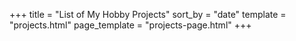 +++
title = "List of My Hobby Projects"
sort_by = "date"
template = "projects.html"
page_template = "projects-page.html"
+++

